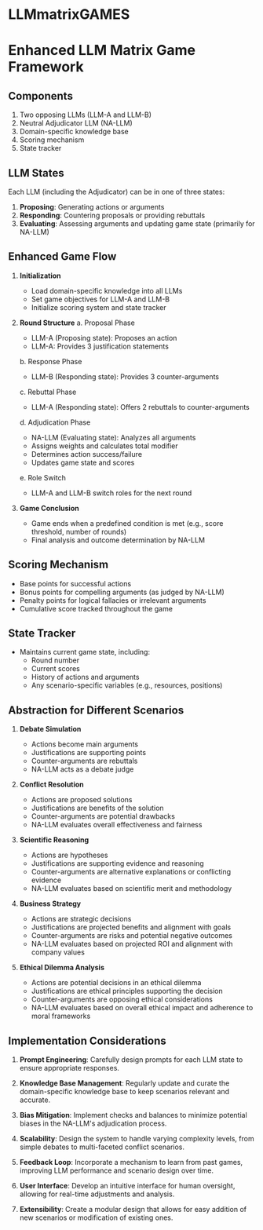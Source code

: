 # LLMmatrixGAMES

# Enhanced LLM Matrix Game Framework

## Components

1. Two opposing LLMs (LLM-A and LLM-B)
2. Neutral Adjudicator LLM (NA-LLM)
3. Domain-specific knowledge base
4. Scoring mechanism
5. State tracker

## LLM States

Each LLM (including the Adjudicator) can be in one of three states:
1. **Proposing**: Generating actions or arguments
2. **Responding**: Countering proposals or providing rebuttals
3. **Evaluating**: Assessing arguments and updating game state (primarily for NA-LLM)

## Enhanced Game Flow

1. **Initialization**
   - Load domain-specific knowledge into all LLMs
   - Set game objectives for LLM-A and LLM-B
   - Initialize scoring system and state tracker

2. **Round Structure**
   a. Proposal Phase
      - LLM-A (Proposing state): Proposes an action
      - LLM-A: Provides 3 justification statements

   b. Response Phase
      - LLM-B (Responding state): Provides 3 counter-arguments

   c. Rebuttal Phase
      - LLM-A (Responding state): Offers 2 rebuttals to counter-arguments

   d. Adjudication Phase
      - NA-LLM (Evaluating state): Analyzes all arguments
      - Assigns weights and calculates total modifier
      - Determines action success/failure
      - Updates game state and scores

   e. Role Switch
      - LLM-A and LLM-B switch roles for the next round

3. **Game Conclusion**
   - Game ends when a predefined condition is met (e.g., score threshold, number of rounds)
   - Final analysis and outcome determination by NA-LLM

## Scoring Mechanism

- Base points for successful actions
- Bonus points for compelling arguments (as judged by NA-LLM)
- Penalty points for logical fallacies or irrelevant arguments
- Cumulative score tracked throughout the game

## State Tracker

- Maintains current game state, including:
  - Round number
  - Current scores
  - History of actions and arguments
  - Any scenario-specific variables (e.g., resources, positions)

## Abstraction for Different Scenarios

1. **Debate Simulation**
   - Actions become main arguments
   - Justifications are supporting points
   - Counter-arguments are rebuttals
   - NA-LLM acts as a debate judge

2. **Conflict Resolution**
   - Actions are proposed solutions
   - Justifications are benefits of the solution
   - Counter-arguments are potential drawbacks
   - NA-LLM evaluates overall effectiveness and fairness

3. **Scientific Reasoning**
   - Actions are hypotheses
   - Justifications are supporting evidence and reasoning
   - Counter-arguments are alternative explanations or conflicting evidence
   - NA-LLM evaluates based on scientific merit and methodology

4. **Business Strategy**
   - Actions are strategic decisions
   - Justifications are projected benefits and alignment with goals
   - Counter-arguments are risks and potential negative outcomes
   - NA-LLM evaluates based on projected ROI and alignment with company values

5. **Ethical Dilemma Analysis**
   - Actions are potential decisions in an ethical dilemma
   - Justifications are ethical principles supporting the decision
   - Counter-arguments are opposing ethical considerations
   - NA-LLM evaluates based on overall ethical impact and adherence to moral frameworks

## Implementation Considerations

1. **Prompt Engineering**: Carefully design prompts for each LLM state to ensure appropriate responses.

2. **Knowledge Base Management**: Regularly update and curate the domain-specific knowledge base to keep scenarios relevant and accurate.

3. **Bias Mitigation**: Implement checks and balances to minimize potential biases in the NA-LLM's adjudication process.

4. **Scalability**: Design the system to handle varying complexity levels, from simple debates to multi-faceted conflict scenarios.

5. **Feedback Loop**: Incorporate a mechanism to learn from past games, improving LLM performance and scenario design over time.

6. **User Interface**: Develop an intuitive interface for human oversight, allowing for real-time adjustments and analysis.

7. **Extensibility**: Create a modular design that allows for easy addition of new scenarios or modification of existing ones.
